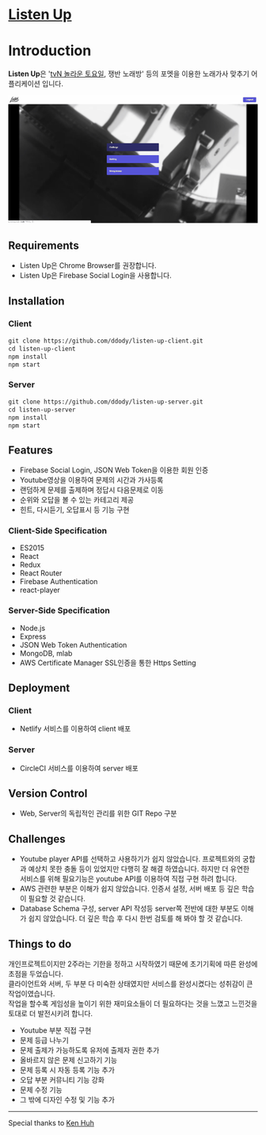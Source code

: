 # [Listen Up](https://www.listenup.kr)

# Introduction

**Listen Up**은 '[tvN 놀라운 토요일](https://namu.wiki/w/%EB%86%80%EB%9D%BC%EC%9A%B4%20%ED%86%A0%EC%9A%94%EC%9D%BC), 쟁반 노래방' 등의 포멧을 이용한 노래가사 맞추기 어플리케이션 입니다.

![ScreenShot](./listenup-thumbnail.gif)

## Requirements

- Listen Up은 Chrome Browser를 권장합니다.
- Listen Up은 Firebase Social Login을 사용합니다.

## Installation

### Client

```
git clone https://github.com/ddody/listen-up-client.git
cd listen-up-client
npm install
npm start
```

### Server

```
git clone https://github.com/ddody/listen-up-server.git
cd listen-up-server
npm install
npm start
```

## Features

- Firebase Social Login, JSON Web Token을 이용한 회원 인증
- Youtube영상을 이용하여 문제의 시간과 가사등록
- 랜덤하게 문제를 출제하며 정답시 다음문제로 이동
- 순위와 오답을 볼 수 있는 카테고리 제공
- 힌트, 다시듣기, 오답표시 등 기능 구현

### Client-Side Specification

- ES2015
- React
- Redux
- React Router
- Firebase Authentication
- react-player

### Server-Side Specification

- Node.js
- Express
- JSON Web Token Authentication
- MongoDB, mlab
- AWS Certificate Manager SSL인증을 통한 Https Setting

## Deployment

### Client

- Netlify 서비스를 이용하여 client 배포

### Server

- CircleCI 서비스를 이용하여 server 배포

## Version Control

- Web, Server의 독립적인 관리를 위한 GIT Repo 구분

## Challenges

- Youtube player API를 선택하고 사용하기가 쉽지 않았습니다. 프로젝트와의 궁합과 예상치 못한 충돌 등이 있었지만 다행히 잘 해결 하였습니다. 하지만 더 유연한 서비스를 위해 필요기능은 youtube API를 이용하여 직접 구현 하려 합니다.
- AWS 관련한 부분은 이해가 쉽지 않았습니다. 인증서 설정, 서버 배포 등 깊은 학습이 필요할 것 같습니다.
- Database Schema 구성, server API 작성등 server쪽 전반에 대한 부분도 이해가 쉽지 않았습니다. 더 깊은 학습 후 다시 한번 검토를 해 봐야 할 것 같습니다.

## Things to do

개인프로젝트이지만 2주라는 기한을 정하고 시작하였기 때문에 초기기획에 따른 완성에 초점을 두었습니다.\
클라이언트와 서버, 두 부분 다 미숙한 상태였지만 서비스를 완성시켰다는 성취감이 큰 작업이였습니다.\
작업을 할수록 게임성을 높이기 위한 재미요소들이 더 필요하다는 것을 느꼈고 느낀것을 토대로 더 발전시키려 합니다.

- Youtube 부분 직접 구현
- 문제 등급 나누기
- 문제 출제가 가능하도록 유저에 출제자 권한 추가
- 올바르지 않은 문제 신고하기 기능
- 문제 등록 시 자동 등록 기능 추가
- 오답 부분 커뮤니티 기능 강화
- 문제 수정 기능
- 그 밖에 디자인 수정 및 기능 추가

---
Special thanks to [Ken Huh](https://github.com/Ken123777)
